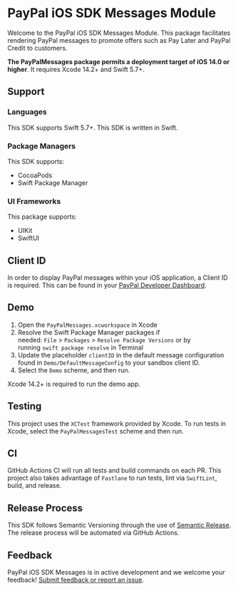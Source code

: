 # PayPal iOS SDK Messages Module

Welcome to the PayPal iOS SDK Messages Module. This package facilitates rendering PayPal messages to promote offers such as Pay Later and PayPal Credit to customers.

**The PayPalMessages package permits a deployment target of iOS 14.0 or higher**. It requires Xcode 14.2+ and Swift 5.7+.

## Support 

### Languages
This SDK supports Swift 5.7+. This SDK is written in Swift.

### Package Managers

This SDK supports:
- CocoaPods
- Swift Package Manager

### UI Frameworks

This package supports:
- UIKit
- SwiftUI

## Client ID

In order to display PayPal messages within your iOS application, a Client ID is required. This can be found in your [PayPal Developer Dashboard](https://developer.paypal.com/api/rest/#link-getstarted).

## Demo
1. Open the `PayPalMessages.xcworkspace` in Xcode
2. Resolve the Swift Package Manager packages if needed: `File` > `Packages` > `Resolve Package Versions` or by running `swift package resolve` in Terminal
3. Update the placeholder `clientID` in the default message configuration found in `Demo/DefaultMessageConfig` to your sandbox client ID.
4. Select the `Demo` scheme, and then run.

Xcode 14.2+ is required to run the demo app.

## Testing 

This project uses the `XCTest` framework provided by Xcode. 
To run tests in Xcode, select the `PayPalMessagesTest` scheme and then run.

## CI 

GitHub Actions CI will run all tests and build commands on each PR. This project also takes advantage of `Fastlane` to run tests, lint via `SwiftLint`, build, and release.

## Release Process

This SDK follows Semantic Versioning through the use of [Semantic Release](https://github.com/semantic-release/semantic-release). The release process will be automated via GitHub Actions.

## Feedback

PayPal iOS SDK Messages is in active development and we welcome your feedback! [Submit feedback or report an issue](https://github.com/paypal/paypal-messages-ios/issues).

